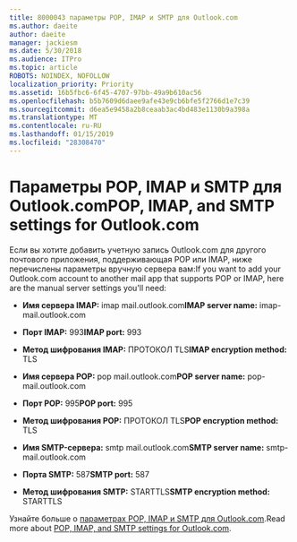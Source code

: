 ```yaml
---
title: 8000043 параметры POP, IMAP и SMTP для Outlook.com
ms.author: daeite
author: daeite
manager: jackiesm
ms.date: 5/30/2018
ms.audience: ITPro
ms.topic: article
ROBOTS: NOINDEX, NOFOLLOW
localization_priority: Priority
ms.assetid: 16b5fbc6-6f45-4707-97bb-49a9b610ac56
ms.openlocfilehash: b5b7609d6daee9afe43e9cb6bfe5f2766d1e7c39
ms.sourcegitcommit: d6ea5e9458a2b8ceaab3ac4bd483e1130b9a398a
ms.translationtype: MT
ms.contentlocale: ru-RU
ms.lasthandoff: 01/15/2019
ms.locfileid: "28308470"
---
```

# <a name="pop-imap-and-smtp-settings-for-outlookcom"></a><span data-ttu-id="1bd47-102">Параметры POP, IMAP и SMTP для Outlook.com</span><span class="sxs-lookup"><span data-stu-id="1bd47-102">POP, IMAP, and SMTP settings for Outlook.com</span></span>

<span data-ttu-id="1bd47-103">Если вы хотите добавить учетную запись Outlook.com для другого почтового приложения, поддерживающая POP или IMAP, ниже перечислены параметры вручную сервера вам:</span><span class="sxs-lookup"><span data-stu-id="1bd47-103">If you want to add your Outlook.com account to another mail app that supports POP or IMAP, here are the manual server settings you'll need:</span></span>
  
- <span data-ttu-id="1bd47-104">**Имя сервера IMAP:** imap mail.outlook.com</span><span class="sxs-lookup"><span data-stu-id="1bd47-104">**IMAP server name:** imap-mail.outlook.com</span></span> 
    
- <span data-ttu-id="1bd47-105">**Порт IMAP:** 993</span><span class="sxs-lookup"><span data-stu-id="1bd47-105">**IMAP port:** 993</span></span> 
    
- <span data-ttu-id="1bd47-106">**Метод шифрования IMAP:** ПРОТОКОЛ TLS</span><span class="sxs-lookup"><span data-stu-id="1bd47-106">**IMAP encryption method:** TLS</span></span> 
    
- <span data-ttu-id="1bd47-107">**Имя сервера POP:** pop mail.outlook.com</span><span class="sxs-lookup"><span data-stu-id="1bd47-107">**POP server name:** pop-mail.outlook.com</span></span> 
    
- <span data-ttu-id="1bd47-108">**Порт POP:** 995</span><span class="sxs-lookup"><span data-stu-id="1bd47-108">**POP port:** 995</span></span> 
    
- <span data-ttu-id="1bd47-109">**Метод шифрования POP:** ПРОТОКОЛ TLS</span><span class="sxs-lookup"><span data-stu-id="1bd47-109">**POP encryption method:** TLS</span></span> 
    
- <span data-ttu-id="1bd47-110">**Имя SMTP-сервера:** smtp mail.outlook.com</span><span class="sxs-lookup"><span data-stu-id="1bd47-110">**SMTP server name:** smtp-mail.outlook.com</span></span> 
    
- <span data-ttu-id="1bd47-111">**Порта SMTP:** 587</span><span class="sxs-lookup"><span data-stu-id="1bd47-111">**SMTP port:** 587</span></span> 
    
- <span data-ttu-id="1bd47-112">**Метод шифрования SMTP:** STARTTLS</span><span class="sxs-lookup"><span data-stu-id="1bd47-112">**SMTP encryption method:** STARTTLS</span></span> 
    
<span data-ttu-id="1bd47-113">Узнайте больше о [параметрах POP, IMAP и SMTP для Outlook.com](https://go.microsoft.com/fwlink/p/?linkid=2001402&amp;clcid=0x409).</span><span class="sxs-lookup"><span data-stu-id="1bd47-113">Read more about [POP, IMAP, and SMTP settings for Outlook.com](https://go.microsoft.com/fwlink/p/?linkid=2001402&amp;clcid=0x409).</span></span>
  

